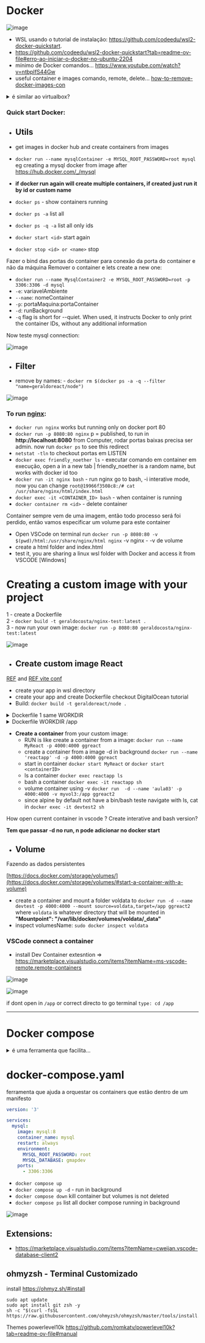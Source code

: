 # Docker

![image](https://github.com/geraldotech/CheatSheets/assets/92253544/8f377a3c-0518-4c91-8e4e-0cd619df8cbd)



- WSL usando o tutorial de instalação: https://github.com/codeedu/wsl2-docker-quickstart.  
- https://github.com/codeedu/wsl2-docker-quickstart?tab=readme-ov-file#erro-ao-iniciar-o-docker-no-ubuntu-2204
- mínimo de Docker comandos... https://www.youtube.com/watch?v=ntbpIfS44Gw
- useful container e images comando, remote, delete... [how-to-remove-docker-images-con](https://www.digitalocean.com/community/tutorials/how-to-remove-docker-images-containers-and-volumes)
 
<details>
<summary>é similar ao virtualbox?</summary>


Sim, Docker e VirtualBox são ferramentas que têm alguns propósitos semelhantes, mas funcionam de maneiras um pouco diferentes.

O VirtualBox é uma tecnologia de virtualização que permite criar máquinas virtuais completas em um sistema host. Isso significa que você pode executar sistemas operacionais inteiros dentro dessas máquinas virtuais, como se fossem computadores separados dentro do seu computador real. Cada máquina virtual no VirtualBox possui seu próprio sistema operacional e recursos isolados, como memória e espaço em disco.

Por outro lado, o Docker utiliza uma tecnologia chamada de contêineres. Os contêineres são como caixas que contêm apenas o software necessário para executar um aplicativo específico. Eles compartilham o sistema operacional do host, mas são isolados uns dos outros e do sistema operacional host. Docker permite empacotar um aplicativo e todas as suas dependências em um contêiner, tornando-o portátil e consistente em diferentes ambientes de execução.

Então, enquanto o VirtualBox cria máquinas virtuais completas, o Docker cria contêineres que contêm apenas as partes necessárias do software, o que os torna mais leves e mais rápidos de serem iniciados e executados. Em resumo, enquanto ambos permitem isolar e executar aplicativos, o Docker é mais leve e voltado para a execução de aplicativos isolados, enquanto o VirtualBox é mais adequado para criar ambientes completos de sistemas operacionais virtuais.

![image](https://github.com/geraldotech/CheatSheets/assets/92253544/cea0dc67-f61a-4f19-b602-cacd672f090d)
 
</details>


### Quick start Docker:

- ## Utils
 - get images in docker hub and create containers from images

- `docker run --name mysqlContainer -e MYSQL_ROOT_PASSWORD=root mysql` eg creating a mysql docker from image after https://hub.docker.com/_/mysql
- **if docker run again will create multiple containers, if created just run it by id or custom name**
- `docker ps` - show containers running
- `docker ps -a` list all
- `docker ps -q -a` list all only ids
- `docker start <id>` start again
- `docker stop <id> or <name>` stop

Fazer o bind das portas do container para conexão da porta do container e não da máquina
Remover o container e lets create a new one:

- `docker run --name MysqlContainer2 -e MYSQL_ROOT_PASSWORD=root -p 3306:3306 -d mysql`
- `-e`: variavelAmbiente
- `--name`: nomeContainer
- `-p`: portaMaquina:portaContainer
- `-d`: runBackground
- `-q` flag is short for --quiet. When used, it instructs Docker to only print the container IDs, without any additional information

Now teste mysql connection:

![image](https://github.com/geraldotech/CheatSheets/assets/92253544/84869adf-9d23-41be-a3b2-d416d005fb13)



- ## Filter
- remove by names: - `docker rm $(docker ps -a -q --filter "name=geraldoreact/node")`

![image](https://github.com/geraldotech/CheatSheets/assets/92253544/f7966b6f-3e62-4c6f-9331-da3f30de2edc)



### To run [nginx](https://hub.docker.com/_/nginx): 

- `docker run nginx` works but running only on docker port 80
- `docker run -p 8080:80 nginx` p = published,  to run in **http://localhost:8080** from Computer, rodar portas baixas precisa ser admin. now run `docker ps` to see this redirect
- `netstat -tln` to checkout portas em LISTEN
- `docker exec friendly_noether ls` - executar comando em container em execução, open a in a new tab | friendly_noether is a random name, but works with docker id too  
- `docker run -it nginx bash`  - run nginx go to bash, -i interative mode, now you can change `root@19966f3508c8:/# cat /usr/share/nginx/html/index.html`
- `docker exec -it <CONTAINER_ID> bash` - when container is running
- `docker container rm <id>` - delete container

Container sempre vem de uma imagem, então todo processo será foi perdido, então vamos especificar um volume para este container

- Open VSCode on terminal run `docker run -p 8080:80 -v $(pwd)/html:/usr/share/nginx/html nginx` -v nginx - -v de volume
- create a html folder and index.html
- test it, you are sharing a linux wsl folder with Docker and access it from VSCODE [Windows]


# Creating a custom image with your project

1 - create a Dockerfile  
2 - `docker build -t geraldocosta/nginx-test:latest .`  
3 - now run your own image: `docker run -p 8080:80 geraldocosta/nginx-test:latest`  

![image](https://github.com/geraldotech/CheatSheets/assets/92253544/9a64a500-3d5d-4a87-999b-d31a02e5b58c)


- ## **Create custom image** React
[REF](https://www.digitalocean.com/community/tutorials/how-to-build-a-node-js-application-with-docker#step-1-installing-your-application-dependencies) and [REF vite conf](https://thedkpatel.medium.com/dockerizing-react-application-built-with-vite-a-simple-guide-4c41eb09defa)

  - create your app in wsl directory
  - create your app and create Dockerfile checkout DigitalOcean tutorial
  - Build:  `docker build -t geraldoreact/node .`


<details>
 
<summary>Dockerfile 1 same WORKDIR</summary>

```
FROM node:18-alpine

# como n tenho node_modules will comment it
#RUN mkdir -p /home/gmapdev/gpx/react-docker/node_modules && chown -R node:node /home/gmapdev/app

RUN mkdir -p /home/gmapdev/gpx/react-docker/node_modules  && chown -R node:node /home/gmapdev/gpx/react-docker

## create this dir and set permission
WORKDIR /home/gmapdev/gpx/react-docker

# copy all packge and .json
COPY package*.json ./


USER node

RUN npm install

COPY --chown=node:node . .

EXPOSE 4000

CMD [ "npm", "run", "dev" ]
```
 
</details>



<details>

<summary>Dockerfile WORKDIR /app </summary>

![image](https://github.com/geraldotech/CheatSheets/assets/92253544/42e04023-9e04-41eb-932a-743f29de5382)

```
FROM node:18-alpine

# Set working directory to /app
WORKDIR /app

# Create node_modules directory and set permissions
RUN mkdir -p node_modules && chown -R node:node /app

# Switch to non-root user
USER node

# Copy all files from host machine to /app directory in the Docker image
COPY . .

# Install dependencies
RUN npm install

# Copy project files
COPY --chown=node:node . .

# Expose port
EXPOSE 4000

# Run Vite development server
CMD ["npm", "run", "dev"]

```

 
</details>

 
- **Create a container** from your custom image: 
  - RUN is like create a container from a image: `docker run --name MyReact -p 4000:4000 ggreact`
  - create a container from a image -d in background `docker run --name 'reactapp' -d -p 4000:4000 ggreact`
  - start in container `docker start MyReact` or `docker start <containerID>`
  -  ls a container `docker exec reactapp ls`
  -  bash a container `docker exec -it reactapp sh`
  -  volume container using -v `docker run  -d --name 'aula03' -p 4000:4000 -v myvol3:/app ggreact2`
  - since alpine by default not have a bin/bash teste navigate with ls, cat in  `docker exec -it devtest2 sh`
 
How open current container in vscode ?
Create interative and bash version?
  
**Tem que passar -d no run, n pode adicionar no docker start**

- ## **Volume**

Fazendo as dados persistentes

[https://docs.docker.com/storage/volumes/](https://docs.docker.com/storage/volumes/#start-a-container-with-a-volume)

- create a container and mount a folder voldata to  `docker run -d --name devtest -p 4000:4000 --mount source=voldata,target=/app ggreact2` where `voldata` is whatever directory that will be mounted in **"Mountpoint": "/var/lib/docker/volumes/voldata/_data"**
- inspect volumesName: `sudo docker inspect voldata`


### VSCode connect a container

- install Dev Container extesntion => https://marketplace.visualstudio.com/items?itemName=ms-vscode-remote.remote-containers

![image](https://github.com/geraldotech/CheatSheets/assets/92253544/380a3ac3-7adf-487f-be9e-4770fbb662fb)

![image](https://github.com/geraldotech/CheatSheets/assets/92253544/b9259b41-a96a-49a1-9f17-46527424d405)

if dont open in `/app` or correct directo to go terminal `type: cd /app`



<hr>

# Docker compose 

<details>
<summary> é uma ferramenta que facilita...</summary>

a definição e execução de aplicativos Docker com vários contêineres. Em vez de criar e gerenciar manualmente vários contêineres individuais usando comandos Docker separados, o docker-compose permite definir toda a configuração do aplicativo em um arquivo YAML chamado docker-compose.yml.

Dentro do arquivo docker-compose.yml, você pode especificar os serviços que compõem seu aplicativo, como contêineres Docker, redes, volumes, variáveis de ambiente e outros detalhes de configuração. Depois de definir esse arquivo, você pode usar o comando docker-compose para iniciar, parar e gerenciar todo o aplicativo com apenas um comando.

Por exemplo, se você estiver desenvolvendo um aplicativo da web que requer um contêiner para o servidor da web (como o Apache ou o Nginx) e outro para o banco de dados (como o MySQL ou o PostgreSQL), você pode definir esses serviços no arquivo docker-compose.yml. Em seguida, você pode usar o docker-compose para iniciar e parar todos esses contêineres juntos, simplificando bastante o processo de desenvolvimento e implantação de aplicativos baseados em Docker.

- Uma dica rápida: Não precisa copiar o ID todo do container na hora de manipular ele, já cheguei fazer com apenas os dois primeiros carácteres do ID. Nesse caso eu não tinha IDs com iniciais parecidas.
 
</details>


# docker-compose.yaml

ferramenta que ajuda a orquestar os containers que estão dentro de um manifesto

```yaml
version: '3'

services:
  mysql:
    image: mysql:8
    container_name: mysql
    restart: always
    environment: 
      MYSQL_ROOT_PASSWORD: root
      MYSQL_DATABASE: gmapdev
    ports: 
      - 3306:3306
```

- `docker compose up`
- `docker compose up -d` - run in background
- `docker compose down` kill container but volumes is not deleted
- `docker compose ps` list all docker compose running in background

![image](https://github.com/geraldotech/CheatSheets/assets/92253544/fabe5e20-4041-45c9-b131-e2fa0700d382)



## Extensions:
 - https://marketplace.visualstudio.com/items?itemName=cweijan.vscode-database-client2


## ohmyzsh - Terminal Customizado 
install https://ohmyz.sh/#install

```shell
sudo apt update
sudo apt install git zsh -y
sh -c "$(curl -fsSL https://raw.githubusercontent.com/ohmyzsh/ohmyzsh/master/tools/install.sh)"
```
Themes powerlevel10k https://github.com/romkatv/powerlevel10k?tab=readme-ov-file#manual


